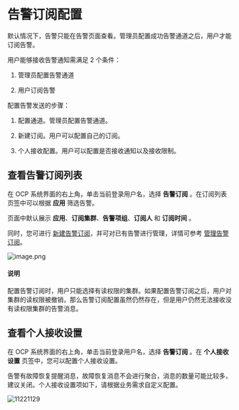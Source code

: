 # 告警订阅配置

默认情况下，告警只能在告警页面查看。管理员配置成功告警通道之后，用户才能订阅告警。

用户能够接收告警通知需满足 2 个条件：

1. 管理员配置告警通道

2. 用户订阅告警

配置告警发送的步骤：

1. 配置通道。管理员配置告警通道。

2. 新建订阅。用户可以配置自己的订阅。

3. 个人接收配置。用户可以配置是否接收通知以及接收限制。

## 查看告警订阅列表

在 OCP 系统界面的右上角，单击当前登录用户名，选择 **告警订阅** 。在订阅列表页签中可以根据 **应用** 筛选告警。

页面中默认展示 **应用**、**订阅集群**、**告警项组**、**订阅人** 和 **订阅时间** 。

同时，您可进行 [新建告警订阅](../../9.alert-management/20.new-alarm-notification.md)，并可对已有告警进行管理，详情可参考 [管理告警订阅](../../9.alert-management/21.manage-alert-subscriptions.md)。

![image.png](https://obbusiness-private.oss-cn-shanghai.aliyuncs.com/doc/img/ocp/%E8%AE%A2%E9%98%85%E5%88%97%E8%A1%A81.png)

  <main id="notice" type='explain'>
    <h4>说明</h4>
    <p>配置告警订阅时，用户只能选择有读权限的集群。如果配置告警订阅之后，用户对集群的读权限被撤销，那么告警订阅配置虽然仍然存在，但是用户仍然无法接收没有读权限集群的告警消息。</p>
  </main>

## 查看个人接收设置

在 OCP 系统界面的右上角，单击当前登录用户名，选择 **告警订阅** 。在 **个人接收设置** 页签中，您可以配置个人接收设置。

告警有故障恢复提醒消息，故障恢复消息不会进行聚合，消息的数量可能比较多，建议关闭。个人接收设置项如下，请根据业务需求自定义配置。

![11221129](https://obbusiness-private.oss-cn-shanghai.aliyuncs.com/doc/img/ocp/%E4%B8%AA%E4%BA%BA%E6%8E%A5%E5%8F%97%E8%AE%BE%E7%BD%AE1.png)
